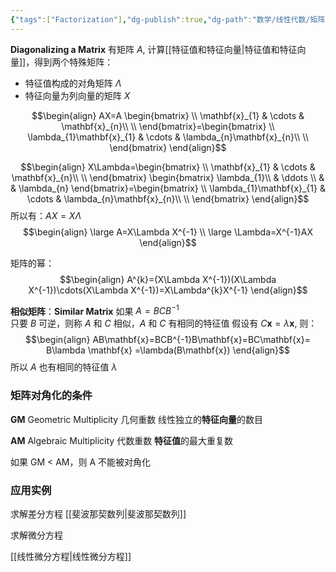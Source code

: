 ```yaml
---
{"tags":["Factorization"],"dg-publish":true,"dg-path":"数学/线性代数/矩阵对角化.md","permalink":"/数学/线性代数/矩阵对角化/","dgPassFrontmatter":true,"noteIcon":"","created":"2024-08-09T16:14:48.197+08:00","updated":"2024-08-09T22:19:23.163+08:00"}
---
```


**Diagonalizing a Matrix**
有矩阵 $A$, 计算[[特征值和特征向量\|特征值和特征向量]]，得到两个特殊矩阵：
- 特征值构成的对角矩阵 $\Lambda$
- 特征向量为列向量的矩阵 $X$

$$\begin{align}
AX=A \begin{bmatrix}
\\ \mathbf{x}_{1} & \cdots & \mathbf{x}_{n}\\ \\
\end{bmatrix}=\begin{bmatrix}
\\ \lambda_{1}\mathbf{x}_{1}  & \cdots & \lambda_{n}\mathbf{x}_{n}\\ \\
\end{bmatrix}
\end{align}$$

$$\begin{align}
X\Lambda=\begin{bmatrix}
\\ \mathbf{x}_{1} & \cdots & \mathbf{x}_{n}\\ \\
\end{bmatrix} \begin{bmatrix}
\lambda_{1}\\ & \ddots \\ &  & \lambda_{n}
\end{bmatrix}=\begin{bmatrix}
\\ \lambda_{1}\mathbf{x}_{1}  & \cdots & \lambda_{n}\mathbf{x}_{n}\\ \\
\end{bmatrix}
\end{align}$$
所以有：$AX=X\Lambda$
$$\begin{align}
\large A=X\Lambda X^{-1} \\
\large \Lambda=X^{-1}AX
\end{align}$$

矩阵的幂：
$$\begin{align}
A^{k}=(X\Lambda X^{-1})(X\Lambda X^{-1})\cdots(X\Lambda X^{-1})=X\Lambda^{k}X^{-1}
\end{align}$$


**相似矩阵**：**Similar Matrix** 
如果 $A=BCB^{-1}$  
只要 $B$ 可逆，则称 $A$ 和 $C$ 相似，$A$ 和 $C$ 有相同的特征值
假设有 $C\mathbf{x}=\lambda \mathbf{x}$, 则：
$$\begin{align}
AB\mathbf{x}=BCB^{-1}B\mathbf{x}=BC\mathbf{x}= B\lambda \mathbf{x} =\lambda(B\mathbf{x})
\end{align}$$
所以 $A$ 也有相同的特征值 $\lambda$

### 矩阵对角化的条件
**GM** Geometric Multiplicity 几何重数
线性独立的**特征向量**的数目

**AM** Algebraic Multiplicity  代数重数
**特征值**的最大重复数

如果 GM < AM，则 A 不能被对角化

### 应用实例
求解差分方程
[[斐波那契数列\|斐波那契数列]]


求解微分方程

[[线性微分方程\|线性微分方程]]


